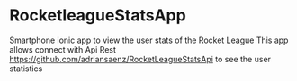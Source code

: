 # RocketleagueStatsApp
Smartphone ionic app to view the user stats of the Rocket League
This app allows connect with Api Rest https://github.com/adriansaenz/RocketLeagueStatsApi to see the user statistics
